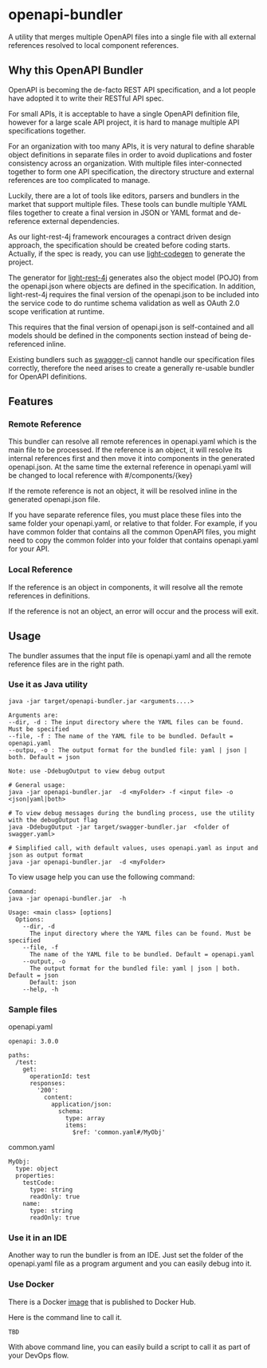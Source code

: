 # openapi-bundler
A utility that merges multiple OpenAPI files into a single file with all external
references resolved to local component references.

## Why this OpenAPI Bundler

OpenAPI is becoming the de-facto REST API specification, and a lot people have adopted it
to write their RESTful API spec.

For small APIs, it is acceptable to have a single OpenAPI definition file, however for a large scale API
project, it is hard to manage multiple API specifications together.

For an organization with too
many APIs, it is very natural to define sharable object definitions in separate files
in order to avoid duplications and foster consistency across an organization. With multiple files inter-connected together to form
one API specification, the directory structure and external references are too complicated
to manage.

Luckily, there are a lot of tools like editors, parsers and bundlers in the market that
support multiple files. These tools can bundle multiple YAML files together to create
a final version in JSON or YAML format and de-reference external dependencies.

As our light-rest-4j framework encourages a contract driven design approach, the specification
should be created before coding starts. Actually, if the spec is ready, you can use
[light-codegen](https://github.com/networknt/light-codegen) to generate the project.

The generator for [light-rest-4j](https://github.com/networknt/light-rest-4j)
generates also the object model (POJO) from the openapi.json where objects are defined in the specification. In
addition, light-rest-4j requires the final version of the openapi.json to be included
into the service code to do runtime schema validation as well as OAuth 2.0 scope
verification at runtime.

This requires that the final version of openapi.json is self-contained and all models
should be defined in the components section instead of being de-referenced inline.

Existing bundlers such as [swagger-cli](https://github.com/BigstickCarpet/swagger-cli)
cannot handle our specification files correctly, therefore the need arises to create a generally re-usable bundler for OpenAPI definitions.

## Features

### Remote Reference

This bundler can resolve all remote references in openapi.yaml which is the main file
to be processed. If the reference is an object, it will resolve its internal references
first and then move it into components in the generated openapi.json. At the same time
the external reference in openapi.yaml will be changed to local reference with #/components/{key}

If the remote reference is not an object, it will be resolved inline in the generated
openapi.json file.

If you have separate reference files, you must place these files into the same folder your openapi.yaml, or relative to that folder. For example, if you have common
folder that contains all the common OpenAPI files, you might need to copy the common
folder into your folder that contains openapi.yaml for your API.

### Local Reference

If the reference is an object in components, it will resolve all the remote references
in definitions.

If the reference is not an object, an error will occur and the process will exit.

## Usage

The bundler assumes that the input file is openapi.yaml and all the remote reference files
are in the right path.

### Use it as Java utility

```
java -jar target/openapi-bundler.jar <arguments....>

Arguments are:
--dir, -d : The input directory where the YAML files can be found. Must be specified
--file, -f : The name of the YAML file to be bundled. Default = openapi.yaml
--outpu, -o : The output format for the bundled file: yaml | json | both. Default = json

Note: use -DdebugOutput to view debug output

# General usage:
java -jar openapi-bundler.jar  -d <myFolder> -f <input file> -o <json|yaml|both>

# To view debug messages during the bundling process, use the utility with the debugOutput flag
java -DdebugOutput -jar target/swagger-bundler.jar  <folder of swagger.yaml>

# Simplified call, with default values, uses openapi.yaml as input and json as output format
java -jar openapi-bundler.jar  -d <myFolder>

```

To view usage help you can use the following command:
```
Command:
java -jar openapi-bundler.jar  -h

Usage: <main class> [options]
  Options:
    --dir, -d
      The input directory where the YAML files can be found. Must be specified
    --file, -f
      The name of the YAML file to be bundled. Default = openapi.yaml
    --output, -o
      The output format for the bundled file: yaml | json | both. Default = json
      Default: json
    --help, -h      
```
### Sample files
openapi.yaml
```
openapi: 3.0.0

paths: 
  /test:
    get:
      operationId: test
      responses:
        '200':
          content:
            application/json:
              schema:
                type: array
                items:
                  $ref: 'common.yaml#/MyObj'
```

common.yaml
```
MyObj:
  type: object
  properties:
    testCode:
      type: string
      readOnly: true
    name:
      type: string
      readOnly: true
```
### Use it in an IDE

Another way to run the bundler is from an IDE. Just set the folder of the openapi.yaml file as a program argument and you can easily debug into it.

### Use Docker

There is a Docker [image](https://hub.docker.com/r/networknt/openapi-bundler/) that is
published to Docker Hub.

Here is the command line to call it.

```
TBD
```


With above command line, you can easily build a script to call it as part of your DevOps
flow.
